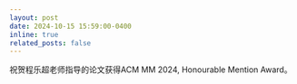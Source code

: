 ```yaml
---
layout: post
date: 2024-10-15 15:59:00-0400
inline: true
related_posts: false
---
```


祝贺程乐超老师指导的论文获得ACM MM 2024, Honourable Mention Award。
